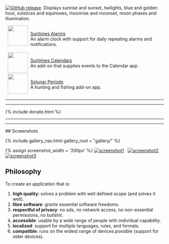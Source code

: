 <a href="https://github.com/forrestguice/SuntimesWidget/blob/master/CHANGELOG.md"><img src="https://img.shields.io/github/release/forrestguice/SuntimesWidget.svg" alt="GitHub release" /></a>&nbsp; Displays sunrise and sunset, twilights, blue and golden hour, solstices and equinoxes, moonrise and moonset, moon phases and illumination.

  <img align="left" src="{{ 'assets/images/ic_launcher_alarms.png' | relative_url }}" hspace="8" height="64" />  <br/><u>Suntimes Alarms</u><br />An alarm clock with support for daily repeating alarms and notifications.
 <br /> <br />
  <a href="https://f-droid.org/en/packages/com.forrestguice.suntimescalendars/"><img align="left" src="{{ 'assets/images/ic_launcher.png' | relative_url }}" hspace="8" height="64" /></a>  <br/>[Suntimes Calendars](https://f-droid.org/en/packages/com.forrestguice.suntimescalendars/) <br />An add-on that supplies events to the Calendar app.
 <br /> <br />
  <a href="https://github.com/forrestguice/SolunarPeriods"><img align="left" src="{{ 'assets/images/ic_solunar.png' | relative_url }}" hspace="8" height="64" /></a>  <br/>[Solunar Periods](https://github.com/forrestguice/SolunarPeriods) <br />A hunting and fishing add-on app.
 <br /> <br />
<hr />
<hr />
{% include donate.html %}
<hr />
<hr />
## Screenshots
<p>{% include gallery_nav.html gallery_root = "gallery/" %}</p>
<div>
{% assign screenshot_width = '200px' %}
<a href="gallery/en"><img alt="screenshot1" src="{{ 'doc/screenshots/v0.13.0/en/activity-main0-dark.png' | relative_url }}" width="{{ screenshot_width }}" alt="screenshot1" /></a>&nbsp;&nbsp;
<a href="gallery/en"><img alt="screenshot2" src="{{ 'doc/screenshots/v0.13.0/en/activity-alarms0-dark.png' | relative_url }}" width="{{ screenshot_width }}" alt="screenshot2" /></a>&nbsp;&nbsp;
<a href="gallery/en"><img alt="screenshot3" src="{{ 'doc/screenshots/suntimescalendars/v0.3.1/en/activity-calendars0.png' | relative_url }}" width="{{ screenshot_width }}" alt="screenshot3" /></a>
</div>

## Philosophy
To create an application that is:

1) **high quality**: solves a problem with well defined scope (and solves it well).
2) **libre software**: grants essential software freedoms.
3) **respectful of privacy**: no ads, no network access, no non-essential permissions, no bullshit.
4) **accessible**: usable by a wide range of people with individual capability.
5) **localized**: support for multiple languages, rules, and formats.
6) **compatible**: runs on the widest range of devices possible (support for older devices).
